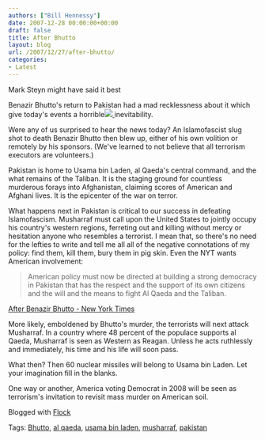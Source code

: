 ```yaml
---
authors: ["Bill Hennessy"]
date: 2007-12-28 00:00:00+00:00
draft: false
title: After Bhutto
layout: blog
url: /2007/12/27/after-bhutto/
categories:
- Latest
---
```


Mark Steyn might have said it best


Benazir Bhutto's return to Pakistan had a mad recklessness about it which give today's events a horrible[![](https://ak.imgfarm.com/images/ap/thumbnails//APTOPIX_Pakistan_Bhutto_Blast.sff_RWP103_20071227091520.jpg)
](https://apnews.myway.com/article/20071228/D8TQ3TQG0.html) inevitability.


Were any of us surprised to hear the news today? An Islamofascist slug shot to death Benazir Bhutto then blew up, either of his own volition or remotely by his sponsors.  (We've learned to not believe that all terrorism executors are volunteers.)

Pakistan is home to Usama bin Laden, al Qaeda's central command, and the what remains of the Taliban.  It is the staging ground for countless murderous forays into Afghanistan, claiming scores of American and Afghani lives.  It is the epicenter of the war on terror.

What happens next in Pakistan is critical to our success in defeating Islamofascism.  Musharraf must call upon the United States to jointly occupy his country's western regions, ferreting out and killing without mercy or hesitation anyone who resembles a terrorist.  I mean that, so there's no need for the lefties to write and tell me all all of the negative connotations of my policy:  find them, kill them, bury them in pig skin.  Even the NYT wants American involvement:


> American policy must now be directed at building a strong democracy in Pakistan that has the respect and the support of its own citizens and the will and the means to fight Al Qaeda and the Taliban.


[After Benazir Bhutto - New York Times](https://www.nytimes.com/2007/12/28/opinion/28fri1.html?ex=1199422800&en=1e1d318589f9877e&ei=5065&partner=MYWAY)

More likely, emboldened by Bhutto's murder, the terrorists will next attack Musharraf.  In a country where 48 percent of the populace supports al Qaeda, Musharraf is seen as Western as Reagan.  Unless he acts ruthlessly and immediately, his time and his life will soon pass.

What then?  Then 60 nuclear missiles will belong to Usama bin Laden.  Let your imagination fill in the blanks.

One way or another, America voting Democrat in 2008 will be seen as terrorism's invitation to revisit mass murder on American soil.





Blogged with [Flock](https://www.flock.com/blogged-with-flock)





Tags: [Bhutto](https://technorati.com/tag/Bhutto), [al qaeda](https://technorati.com/tag/al%20qaeda), [ usama bin laden](https://technorati.com/tag/%20usama%20bin%20laden), [ musharraf](https://technorati.com/tag/%20musharraf), [ pakistan](https://technorati.com/tag/%20pakistan)



